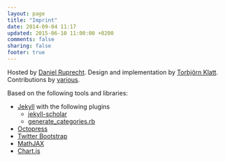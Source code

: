 ```yaml
---
layout: page
title: "Imprint"
date: 2014-09-04 11:17
updated: 2015-06-10 11:00:00 +0200
comments: false
sharing: false
footer: true
---
```


Hosted by [Daniel Ruprecht](https://github.com/danielru).
Design and implementation by [Torbjörn Klatt](https://github.com/torbjoernk).
Contributions by [various](https://github.com/Parallel-in-Time/parallel-in-time.github.io/graphs/contributors).

Based on the following tools and libraries:

* [Jekyll](http://jekyllrb.com/)
  with the following plugins
  - [jekyll-scholar](https://github.com/inukshuk/jekyll-scholar)
  - [generate_categories.rb](https://github.com/recurser/jekyll-plugins#generate_categoriesrb)
* [Octopress](https://github.com/octopress/octopress)
* [Twitter Bootstrap](http://getbootstrap.com)
* [MathJAX](http://mathjax.org/)
* [Chart.js](http://chartjs.org/)
